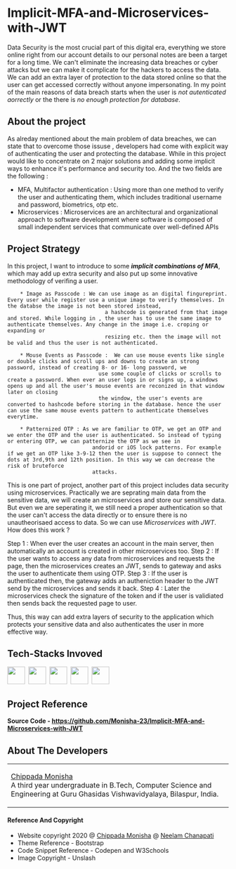 # Implicit-MFA-and-Microservices-with-JWT

Data Security is the most crucial part of this digital era, everything we store online right from our account details to our  personal notes are been a target for a long time. We can't
eliminate the increasing data breaches or cyber attacks but we can make it complicate for the hackers to access the data. We can add an extra layer of protection to the data stored 
online so that the user can get accessed correctly without anyone impersonating. In my point of the main reasons of data breach starts when the user is *not autenticated aorrectly* or 
the there is *no enough protection for database*.

## About the project

As alreday mentioned about the main problem of data breaches, we can state that to overcome those issuse , developers had come with explicit way of authenticating the user and
protecting the database. While in this project would like to concentrate on 2 major solutions and adding some implicit ways to enhance it's performance and security too. And the two fields 
are the following :
 * MFA, Multifactor authentication : Using more than one method to verify the user and authenticating them, which includes traditional username and password, biometrics, otp etc.
 * Microservices : Microservices are an architectural and organizational approach to software development where software is composed of small independent services that communicate 
 over well-defined APIs
 
 ## Project Strategy
 
 In this project, I want to introduce to some ***implicit combinations of MFA***, which may add up extra security and also put up some innovative methodology of verifing a user.
 
        * Image as Passcode : We can use image as an digital fingureprint. Every user while register use a unique image to verify themselves. In the databse the image is not been stored instead,
                                   a hashcode is generated from that image and stored. While logging in , the user has to use the same image to authenticate themselves. Any change in the image i.e. croping or expanding or
                                   resizing etc. then the image will not be valid and thus the user is not authenticated.
 
        * Mouse Events as Passcode :  We can use mouse events like single or double clicks and scroll ups and downs to create an strong password, instead of creating 8- or 16- long password, we
                                 use some couple of clicks or scrolls to create a password. When ever an user logs in or signs up, a windows opens up and all the user's mouse events are reconized in that window later on closing 
                                 the window, the user's events are converted to hashcode before storing in the database. hence the user can use the same mouse events pattern to authenticate themselves everytime.
 
        * Patternized OTP : As we are familiar to OTP, we get an OTP and we enter the OTP and the user is authenticated. So instead of typing or entering OTP, we can patternize the OTP as we see in 
                               andorid or iOS lock patterns. For example if we get an OTP like 3-9-12 then the user is suppose to connect the dots at 3rd,9th and 12th position. In this way we can decrease the risk of bruteforce
                               attacks.
 
 This is one part of project, another part of this project includes data security using microservices. Practically we are seprating main data from the sensitive data, we will create an microservices 
 and store our sensitive data. But even we are seperating it, we still need a proper authentication so that the user can't access the data directly or to ensure there is no unautheorisaed access to 
 data. So we can use *Microservices with JWT*. How does this work ?
 
Step 1 : When ever the user creates an account in the main server, then automatically an account is created in other microservices too. 
Step 2 : If the user wants to access any data from microservices and requests the page, then the microservices creates an JWT, sends to gateway and asks the user to authenticate them using OTP.
Step 3 : If the user is authenticated then, the gateway adds an autheniction header to the JWT send by the microservices and sends it back.
Step 4 : Later the microservices check the signature of the token and if the user is validiated then sends back the requested page to user.

Thus, this way can add extra layers of security to the application which protects your sensitive data and also authenticates the user in more effective way.

## Tech-Stacks Invoved

<img src = "https://img.shields.io/badge/-HTML-yellow?style=for-the-badge&logo=HTML5" height = "40">&nbsp;&nbsp;<img src = "https://img.shields.io/badge/-CSS-blue?style=for-the-badge&logo=CSS3" height = "40">&nbsp;&nbsp;<img src = "https://img.shields.io/badge/-BOOTSTRAP-orange?style=for-the-badge&logo=Bootstrap" height = "40">&nbsp;&nbsp;<img src = "https://img.shields.io/badge/-DJANGO-green?style=for-the-badge&logo=DJANGO" height = "40">&nbsp;&nbsp;<img src = "https://img.shields.io/badge/-DJANGORESTFRAMEWORK-red?style=for-the-badge&logo=DJANGO-RESTFRAMEWORK" height = "40">

## Project Reference

<b>Source Code - https://github.com/Monisha-23/Implicit-MFA-and-Microservices-with-JWT</b>

## About The Developers

<table>
<tr>
  <td>

<a href = "https://github.com/Monisha-23">Chippada Monisha</a><br>
A third year undergraduate in B.Tech, Computer Science and Engineering at Guru Ghasidas Vishwavidyalaya, Bilaspur, India.<br/>
  </td>
</tr>
</table>

#### Reference And Copyright

 - Website copyright 2020 @ <a href = "https://github.com/Monisha-23">Chippada Monisha</a> @ <a href = "#">Neelam Chanapati</a>
 - Theme Reference  - Bootstrap
 - Code Snippet Reference - Codepen and W3Schools
 - Image Copyright - Unslash

 
 
 

